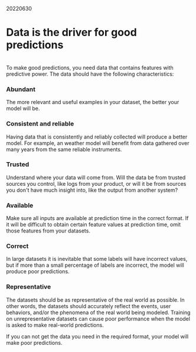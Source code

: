 20220630

# Data is the driver for good predictions
<br>
To make good predictions, you need data that contains features with predictive power. The data should have the following characteristics:

### Abundant
The more relevant and useful examples in your dataset, the better your model will be.

### Consistent and reliable
Having data that is consistently and reliably collected will produce a better model. For example, an weather model will benefit from data gathered over many years from the same reliable instruments.

### Trusted
Understand where your data will come from. Will the data be from trusted sources you control, like logs from your product, or will it be from sources you don't have much insight into, like the output from another system?

### Available
Make sure all inputs are available at prediction time in the correct format. If it will be difficult to obtain certain feature values at prediction time, omit those features from your datasets.

### Correct
In large datasets it is inevitable that some labels will have incorrect values, but if more than a small percentage of labels are incorrect, the model will produce poor predictions.

### Representative
The datasets should be as representative of the real world as possible. In other words, the datasets should accurately reflect the events, user behaviors, and/or the phenomena of the real world being modeled.
Training on unrepresentative datasets can cause poor performance when the model is asked to make real-world predictions.


If you can not get the data you need in the required format, your model will make poor predictions.
